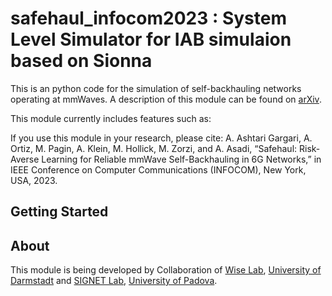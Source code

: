 
# safehaul_infocom2023 : System Level Simulator for IAB simulaion based on Sionna #

This is an python code for the simulation
of self-backhauling networks operating at mmWaves. A description of this module can be found on [arXiv](https://arxiv.org/abs/2301.03201 "arXiv link").

This module currently includes features such as:


If you use this module in your research, please cite:
A. Ashtari Gargari, A. Ortiz, M. Pagin, A. Klein, M. Hollick, M. Zorzi, and A. Asadi, “Safehaul: Risk-Averse Learning for Reliable mmWave Self-Backhauling in 6G Networks,” in IEEE Conference on Computer Communications (INFOCOM), New York, USA, 2023.

## Getting Started ##

## About ##

This module is being developed by Collaboration of [Wise Lab](https://www.wise.tu-darmstadt.de/), [University of Darmstadt](https://www.tu-darmstadt.de/) and [SIGNET Lab](http://mmwave.dei.unipd.it/), [University of Padova](https://www.unipd.it).

